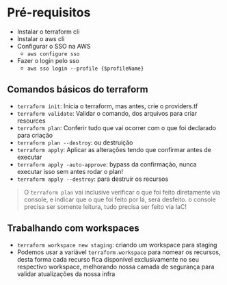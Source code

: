 # Pré-requisitos

- Instalar o terraform cli
- Instalar o aws cli
- Configurar o SSO na AWS
  - `aws configure sso`
- Fazer o login pelo sso
  - `aws sso login --profile {$profileName}`


## Comandos básicos do terraform

- `terraform init`: Inicia o terraform, mas antes, crie o providers.tf
- `terraform validate`: Validar o comando, dos arquivos para criar resources
- `terraform plan`: Conferir tudo que vai ocorrer com o que foi declarado para criação
- `terraform plan --destroy`: ou destruição
- `terraform apply`: Aplicar as alterações tendo que confirmar antes de executar
- `terraform apply -auto-approve`: bypass da confirmação, nunca executar isso sem antes rodar o plan!
- `terraform apply --destroy`: para destruir os recursos

> O `terraform plan` vai inclusive verificar o que foi feito diretamente via console, e indicar que o que foi feito por lá, será desfeito. o console precisa ser somente leitura, tudo precisa ser feito via IaC!

## Trabalhando com workspaces

- `terraform workspace new staging`: criando um workspace para staging
- Podemos usar a variável `terraform.workspace` para nomear os recursos, desta forma cada recurso fica disponível exclusivamente no seu respectivo workspace, melhorando nossa camada de segurança para validar atualizações da nossa infra